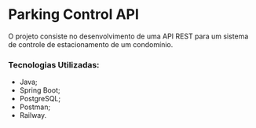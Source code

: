 # Parking Control API

O projeto consiste no desenvolvimento de uma API REST para um sistema de controle de estacionamento de um condomínio.

### Tecnologias Utilizadas:

- Java;
- Spring Boot;
- PostgreSQL;
- Postman;
- Railway.